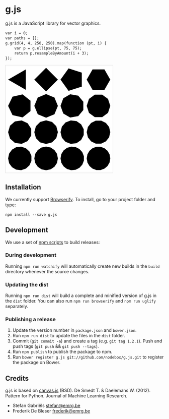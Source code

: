g.js
====
g.js is a JavaScript library for vector graphics.

    var i = 0;
    var paths = [];
    g.grid(4, 4, 250, 250).map(function (pt, i) {
        var p = g.ellipse(pt, 75, 75);
        return p.resampleByAmount(i + 3);
    });


![Result of code example](g/screenshot.png)

Installation
------------
We currently support [Browserify](http://browserify.org/). To install, go to your project folder and type:

    npm install --save g.js

Development
-----------
We use a set of [npm scripts](https://www.npmjs.org/doc/misc/npm-scripts.html) to build releases:

### During development

Running `npm run watchify` will automatically create new builds in the `build` directory whenever the source changes.

### Updating the dist

Running `npm run dist` will build a complete and minified version of g.js in the `dist` folder. You can also run
`npm run browserify` and `npm run uglify` separately.

### Publishing a release

1. Update the version number in `package.json` and `bower.json`.
2. Run `npm run dist` to update the files in the `dist` folder.
3. Commit (`git commit -a`) and create a tag (e.g. `git tag 1.2.1`). Push and push tags (`git push` && `git push --tags`).
4. Run `npm publish` to publish the package to npm.
5. Run `bower register g.js git://github.com/nodebox/g.js.git` to register the package on Bower.

Credits
-------
g.js is based on [canvas.js](https://github.com/clips/pattern/blob/master/pattern/canvas.js) (BSD). De Smedt T. & Daelemans W. (2012). Pattern for Python. Journal of Machine Learning Research.

* Stefan Gabriëls <stefan@emrg.be>
* Frederik De Bleser <frederik@emrg.be>

